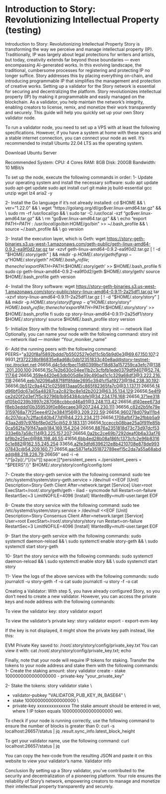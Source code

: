 # Introduction to Story: Revolutionizing Intellectual Property (testing)
Introduction to Story: Revolutionizing Intellectual Property
Story is transforming the way we perceive and manage intellectual property (IP). Traditionally, IP was largely about legal protections for writers and artists, but today, creativity extends far beyond those boundaries — even encompassing AI-generated works. In this evolving landscape, the traditional, cumbersome processes for registering and protecting IP no longer suffice. Story addresses this by placing everything on-chain, and introducing programmable IP that simplifies the management and protection of creative works. Setting up a validator for the Story network is essential for securing and decentralizing the platform. Story revolutionizes intellectual property (IP) by making it programmable and easily managed on the blockchain. As a validator, you help maintain the network’s integrity, enabling creators to license, remix, and monetize their work transparently and securely. This guide will help you quickly set up your own Story validator node.

To run a validator node, you need to set up a VPS with at least the following specifications. However, if you have a system at home with these specs and a stable internet connection, you can connect your node as well. It’s recommended to install Ubuntu 22.04 LTS as the operating system.

Download Ubuntu Server

Recommended System:
CPU: 4 Cores RAM: 8GB Disk: 200GB Bandwidth: 10 MBit/s

To set up the node, execute the following commands in order:
1- Update your operating system and install the necessary software:
sudo apt update sudo apt-get update sudo apt install curl git make jq build-essential gcc unzip wget lz4 aria2 -y

2- Install the Go language if it’s not already installed:
cd $HOME && \ ver=”1.22.0" && \ wget “https://golang.org/dl/go$ver.linux-amd64.tar.gz" && \ sudo rm -rf /usr/local/go && \ sudo tar -C /usr/local -xzf “go$ver.linux-amd64.tar.gz” && \ rm “go$ver.linux-amd64.tar.gz” && \ echo “export PATH=$PATH:/usr/local/go/bin:$HOME/go/bin” >> ~/.bash_profile && \ source ~/.bash_profile && \ go version

3- Install the execution layer, which is Geth:
wget https://story-geth-binaries.s3.us-west-1.amazonaws.com/geth-public/geth-linux-amd64-0.9.2-ea9f0d2.tar.gz tar -xzvf geth-linux-amd64–0.9.2-ea9f0d2.tar.gz [ ! -d “$HOME/.story/geth” ] && mkdir -p $HOME/.story/geth if ! grep -q “$HOME/.story/geth” $HOME/.bash_profile; then echo ‘export PATH=$PATH:$HOME/.story/geth’ >> $HOME/.bash_profile fi sudo cp geth-linux-amd64–0.9.2-ea9f0d2/geth $HOME/.story/geth/ source $HOME/.bash_profile geth version

4- Install the Story software:
wget https://story-geth-binaries.s3.us-west-1.amazonaws.com/story-public/story-linux-amd64-0.9.11-2a25df1.tar.gz tar -xzvf story-linux-amd64–0.9.11–2a25df1.tar.gz [ ! -d “$HOME/.story/story” ] && mkdir -p $HOME/.story/story if ! grep -q “$HOME/.story/story” $HOME/.bash_profile; then echo ‘export PATH=$PATH:$HOME/.story/story’ >> $HOME/.bash_profile fi sudo cp story-linux-amd64–0.9.11–2a25df1/story $HOME/.story/story/ source $HOME/.bash_profile story version

5- Initialize Story with the following command:
story init — network iliad Optionally, you can name your node with the following command: story init — network iliad — moniker “Your_moniker_name”

6- Add the running peers with the following command:
PEERS="a320f8a15892bddd7b5502527e0d11c5b5b9d0e3@69.67.150.107:29931,2f372238bf86835e8ad68c0db12351833c40e8ad@story-testnet-rpc.itrocket.net:26656,d4c5dcfbec11d80399bcf18d83a157259ca3efc7@138.201.200.100:26656,15c7e2b630c04ee11b2c3cfbfb1ede0379df9407@52.74.117.64:26656,359e4420e63db005d8e39c490ad1c1c329a68df3@3.222.216.118:26656,eeb7d2096a887f8ff8fdde2695c394fcf5a19273@194.238.30.192:36656,0b512c9a4421c0259813aaa05c865f82365fa7c0@3.1.137.11:26656,f4d96bf0dc67a05a48287ca2c821bc8e1d2b2023@63.35.134.129:26656,5e4f9ce2d20f2d3ef7f5c92796b1b954384cbfe1@34.234.176.168:26656,371ee318d105b0239b3997c287068ccbbcd46a91@3.248.113.42:26656,df40eee673df8eb3eddd10b359539f0e86ecaee3@207.244.230.111:36656,c82d2b5fe79e3159768a77f25eee4f22e3841f56@3.209.222.59:26656,960278d079a111b44c207dca7c2ffac640b477d1@44.223.234.211:26656,1708afbf73e2fbbb5a943aa2d97c976bf8e0d25c@52.9.183.131:26656,1cceccb08bae25a0f91fe85b0ca562fa791f47aa@184.169.154.204:26656,8876a2351818d73c73d97dcf53333e6b7a58c114@3.225.157.207:26656,0a2bc2ce69b7292deaf0b6a33af76bf9b2e25ec6@88.198.46.55:41656,6bb4ed28b08a186fc1373cfc2e96b83165c1e882@162.55.245.254:33656,a2fe3dfd6396212e8b4210708e878de99307843c@54.209.160.71:26656,aac5871efa351872789eef15c2da7a55a68abdad@88.218.226.79:26656" sed -i -e "/^\[p2p\]/,/^\[/{s/^[[:space:]]*persistent_peers *=.*/persistent_peers = \"$PEERS\"/}" $HOME/.story/story/config/config.toml

7- Create the story-geth service with the following command:
sudo tee /etc/systemd/system/story-geth.service > /dev/null <<EOF [Unit] Description=Story Geth Client After=network.target [Service] User=root ExecStart=/root/.story/geth/geth - iliad - syncmode full Restart=on-failure RestartSec=3 LimitNOFILE=4096 [Install] WantedBy=multi-user.target EOF

8- Create the story service with the following command:
sudo tee /etc/systemd/system/story.service > /dev/null <<EOF [Unit] Description=Story Consensus Client After=network.target [Service] User=root ExecStart=/root/.story/story/story run Restart=on-failure RestartSec=3 LimitNOFILE=4096 [Install] WantedBy=multi-user.target EOF

9- Start the story-geth service with the following commands:
sudo systemctl daemon-reload && \ sudo systemctl enable story-geth && \ sudo systemctl start story-geth

10- Start the story service with the following commands:
sudo systemctl daemon-reload && \ sudo systemctl enable story && \ sudo systemctl start story

11- View the logs of the above services with the following commands:
sudo journalctl -u story-geth -f -o cat sudo journalctl -u story -f -o cat

Creating a Validator:
With step 5, you have already configured Story, so you don’t need to create a new validator. However, you can access the private keys and node address with the following commands:

To view the validator key:
story validator export

To view the validator’s private key:
story validator export - export-evm-key

If the key is not displayed, it might show the private key path instead, like this:

EVM Private Key saved to: /root/.story/story/config/private_key.txt
You can view it with:
cat /root/.story/story/config/private_key.txt; echo

Finally, note that your node will require IP tokens for staking. Transfer the tokens to your node address and stake them with the following commands:
1- Create the staking amount:
story validator create - stake 1000000000000000000 - private-key "your_private_key"

2- Stake the tokens:
story validator stake \
- validator-pubkey "VALIDATOR_PUB_KEY_IN_BASE64" \
- stake 1000000000000000000 \
- private-key xxxxxxxxxxxxxx 
The stake amount should be entered in wei, where 1 IP token equals 1000000000000000000 wei.

To check if your node is running correctly, use the following command to ensure the number of blocks is greater than 0:
curl -s localhost:26657/status | jq .result.sync_info.latest_block_height

To get your validator name, use the following command:
curl localhost:26657/status | jq

You can copy the hex-code from the resulting JSON and paste it on this website to view your validator’s name. Validator info

Conclusion
By setting up a Story validator, you’ve contributed to the security and decentralization of a pioneering platform. Your role ensures the reliability of Story’s network, empowering creators to manage and monetize their intellectual property transparently and securely.
